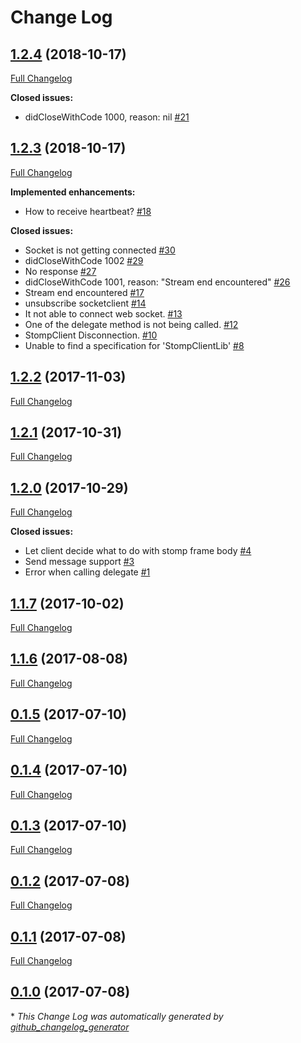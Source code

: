# Change Log

## [1.2.4](https://github.com/wrathchaos/StompClientLib/tree/1.2.4) (2018-10-17)
[Full Changelog](https://github.com/wrathchaos/StompClientLib/compare/1.2.3...1.2.4)

**Closed issues:**

- didCloseWithCode 1000, reason: nil [\#21](https://github.com/WrathChaos/StompClientLib/issues/21)

## [1.2.3](https://github.com/wrathchaos/StompClientLib/tree/1.2.3) (2018-10-17)
[Full Changelog](https://github.com/wrathchaos/StompClientLib/compare/1.2.2...1.2.3)

**Implemented enhancements:**

- How to receive heartbeat? [\#18](https://github.com/WrathChaos/StompClientLib/issues/18)

**Closed issues:**

- Socket is not getting connected [\#30](https://github.com/WrathChaos/StompClientLib/issues/30)
- didCloseWithCode 1002 [\#29](https://github.com/WrathChaos/StompClientLib/issues/29)
- No response [\#27](https://github.com/WrathChaos/StompClientLib/issues/27)
- didCloseWithCode 1001, reason: "Stream end encountered" [\#26](https://github.com/WrathChaos/StompClientLib/issues/26)
- Stream end encountered [\#17](https://github.com/WrathChaos/StompClientLib/issues/17)
- unsubscribe socketclient [\#14](https://github.com/WrathChaos/StompClientLib/issues/14)
- It not able to connect web socket. [\#13](https://github.com/WrathChaos/StompClientLib/issues/13)
- One of the delegate method is not being called. [\#12](https://github.com/WrathChaos/StompClientLib/issues/12)
- StompClient Disconnection. [\#10](https://github.com/WrathChaos/StompClientLib/issues/10)
- Unable to find a specification for 'StompClientLib' [\#8](https://github.com/WrathChaos/StompClientLib/issues/8)

## [1.2.2](https://github.com/wrathchaos/StompClientLib/tree/1.2.2) (2017-11-03)
[Full Changelog](https://github.com/wrathchaos/StompClientLib/compare/1.2.1...1.2.2)

## [1.2.1](https://github.com/wrathchaos/StompClientLib/tree/1.2.1) (2017-10-31)
[Full Changelog](https://github.com/wrathchaos/StompClientLib/compare/1.2.0...1.2.1)

## [1.2.0](https://github.com/wrathchaos/StompClientLib/tree/1.2.0) (2017-10-29)
[Full Changelog](https://github.com/wrathchaos/StompClientLib/compare/1.1.7...1.2.0)

**Closed issues:**

- Let client decide what to do with stomp frame body [\#4](https://github.com/WrathChaos/StompClientLib/issues/4)
- Send message support [\#3](https://github.com/WrathChaos/StompClientLib/issues/3)
- Error when calling delegate [\#1](https://github.com/WrathChaos/StompClientLib/issues/1)

## [1.1.7](https://github.com/wrathchaos/StompClientLib/tree/1.1.7) (2017-10-02)
[Full Changelog](https://github.com/wrathchaos/StompClientLib/compare/1.1.6...1.1.7)

## [1.1.6](https://github.com/wrathchaos/StompClientLib/tree/1.1.6) (2017-08-08)
[Full Changelog](https://github.com/wrathchaos/StompClientLib/compare/0.1.5...1.1.6)

## [0.1.5](https://github.com/wrathchaos/StompClientLib/tree/0.1.5) (2017-07-10)
[Full Changelog](https://github.com/wrathchaos/StompClientLib/compare/0.1.4...0.1.5)

## [0.1.4](https://github.com/wrathchaos/StompClientLib/tree/0.1.4) (2017-07-10)
[Full Changelog](https://github.com/wrathchaos/StompClientLib/compare/0.1.3...0.1.4)

## [0.1.3](https://github.com/wrathchaos/StompClientLib/tree/0.1.3) (2017-07-10)
[Full Changelog](https://github.com/wrathchaos/StompClientLib/compare/0.1.2...0.1.3)

## [0.1.2](https://github.com/wrathchaos/StompClientLib/tree/0.1.2) (2017-07-08)
[Full Changelog](https://github.com/wrathchaos/StompClientLib/compare/0.1.1...0.1.2)

## [0.1.1](https://github.com/wrathchaos/StompClientLib/tree/0.1.1) (2017-07-08)
[Full Changelog](https://github.com/wrathchaos/StompClientLib/compare/0.1.0...0.1.1)

## [0.1.0](https://github.com/wrathchaos/StompClientLib/tree/0.1.0) (2017-07-08)


\* *This Change Log was automatically generated by [github_changelog_generator](https://github.com/skywinder/Github-Changelog-Generator)*